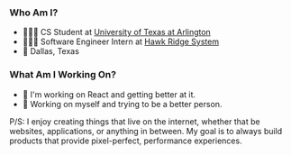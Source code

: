  ### Who Am I?
- 👨🏻‍💻 CS Student at [University of Texas at Arlington](https://academicpartnerships.uta.edu/)
- 🤹🏼‍♂️ Software Engineer Intern at [Hawk Ridge System](https://hawkridgesys.com/)
- 📍 Dallas, Texas 

### What Am I Working On?
- 📱 I'm working on React and getting better at it.
- 🌵 Working on myself and trying to be a better person.

P/S: I enjoy creating things that live on the internet, whether that be websites, applications, or anything in between. My goal is to always build products that provide pixel-perfect, performance experiences.
